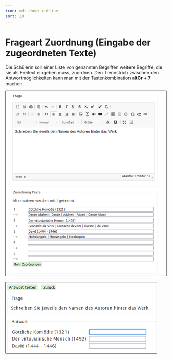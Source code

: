 ```yaml
---
icon: mdi-check-outline
sort: 10
---
```


# Frageart Zuordnung (Eingabe der zugeordneten Texte)



Die Schülerin soll einer Liste von genannten Begriffen weitere Begriffe, die sie als Freitext eingeben muss, zuordnen. Den Trennstrich zwischen den Antwortmöglichkeiten kann man mit der Tastenkombination __altGr__ + __7__ machen.

![](./Beispiel_8_ZuordnungEingabedzugeordTexte.png)

![](./Beispiel_8_2_ZuordnungEingabezugeordTexte.png)
